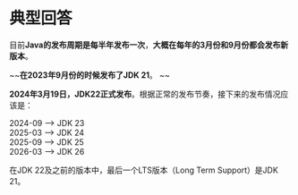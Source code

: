 # 典型回答

目前**Java的发布周期是每半年发布一次**，**大概在每年的3月份和9月份都会发布新版本**。

~~**在2023年9月份的时候发布了JDK 21**。 ~~ 

**2024年3月19日，JDK22正式发布**。根据正常的发布节奏，接下来的发布情况应该是：

2024-09 ——> JDK 23<br />2025-03 ——> JDK 24<br />2025-09 ——> JDK 25<br />2026-03 ——> JDK 26

在JDK 22及之前的版本中，最后一个LTS版本（Long Term Support）是JDK 21。
